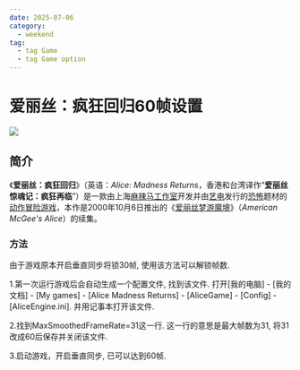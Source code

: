 ```yaml
---
date: 2025-07-06
category:
  - weekend
tag:
  - tag Game
  - tag Game option
---
```


# 爱丽丝：疯狂回归60帧设置

![](https://upload.wikimedia.org/wikipedia/zh/d/d8/AliceMadnessReturns.jpg)

## 简介

《**爱丽丝：疯狂回归**》（英语：*Alice: Madness Returns*，香港和台湾译作“**爱丽丝惊魂记：疯狂再临**”）是一款由上海[麻辣马工作室](https://zh.wikipedia.org/wiki/麻辣马工作室)开发并由[艺电](https://zh.wikipedia.org/wiki/美商藝電)发行的[恐怖](https://zh.wikipedia.org/wiki/恐怖遊戲)题材的[动作冒险游戏](https://zh.wikipedia.org/wiki/动作冒险游戏)，本作是2000年10月6日推出的《[爱丽丝梦游魔境](https://zh.wikipedia.org/wiki/愛麗絲驚魂記)》（*American McGee's Alice*）的续集。

### 方法

由于游戏原本开启垂直同步将锁30帧, 使用该方法可以解锁帧数.

1.第一次运行游戏后会自动生成一个配置文件, 找到该文件. 打开[我的电脑] - [我的文档] - [My games] - [Alice Madness Returns] - [AliceGame] - [Config] - [AliceEngine.ini]. 并用记事本打开该文件.

2.找到MaxSmoothedFrameRate=31这一行. 这一行的意思是最大帧数为31, 将31改成60后保存并关闭该文件.

3.启动游戏，开启垂直同步, 已可以达到60帧.
